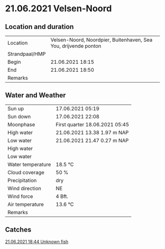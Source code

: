 # 21.06.2021 Velsen-Noord

## Location and duration

| | |
|---|---|
| Location | Velsen-Noord, Noordpier, Buitenhaven, Sea You, drijvende ponton |
| Strandpaal/HMP | |
| Begin | 21.06.2021  18:15 |
| End | 21.06.2021  18:50|
| Remarks | |

## Water and Weather

| | |
|---|---|
| Sun up | 17.06.2021  05:19 |
| Sun down | 17.06.2021  22:08 |
| Moonphase | First quarter 18.06.2021  05:45 |
| High water | 21.06.2021  13.38 1.97 m NAP |
| Low water | 21.06.2021  21.47 0.27 m NAP |
| High water |  |
| Low water |  |
| Water temperature | 18.5 °C |
| Cloud coverage | 50 % |
| Precipitation | dry |
| Wind direction | NE |
| Wind force | 4 Bft. |
| Air temperature | 13.6 °C |
| Remarks | |

## Catches

[21.06.2021 18:44 Unknown fish](catches/20210621_1844.md)

